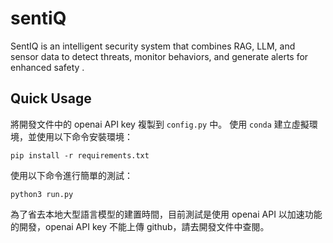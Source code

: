 # sentiQ
SentIQ is an intelligent security system that combines RAG, LLM, and sensor data to detect threats, monitor behaviors, and generate alerts for enhanced safety .

## Quick Usage
將開發文件中的 openai API key 複製到 `config.py` 中。
使用 `conda` 建立虛擬環境，並使用以下命令安裝環境：
```
pip install -r requirements.txt
```
使用以下命令進行簡單的測試：
```
python3 run.py
```

為了省去本地大型語言模型的建置時間，目前測試是使用 openai API 以加速功能的開發，openai API key 不能上傳 github，請去開發文件中查閱。
